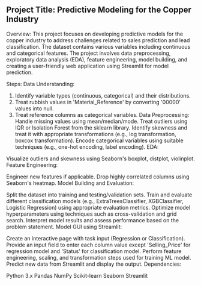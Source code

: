 ## Project Title: Predictive Modeling for the Copper Industry

Overview:
This project focuses on developing predictive models for the copper industry to address challenges related to sales prediction and lead classification. The dataset contains various variables including continuous and categorical features. The project involves data preprocessing, exploratory data analysis (EDA), feature engineering, model building, and creating a user-friendly web application using Streamlit for model prediction.

Steps:
  Data Understanding:
  1. Identify variable types (continuous, categorical) and their distributions.
  2. Treat rubbish values in 'Material_Reference' by converting '00000' values into null.
  3. Treat reference columns as categorical variables.
Data Preprocessing:
Handle missing values using mean/median/mode.
Treat outliers using IQR or Isolation Forest from the sklearn library.
Identify skewness and treat it with appropriate transformations (e.g., log transformation, boxcox transformation).
Encode categorical variables using suitable techniques (e.g., one-hot encoding, label encoding).
EDA:

Visualize outliers and skewness using Seaborn's boxplot, distplot, violinplot.
Feature Engineering:

Engineer new features if applicable.
Drop highly correlated columns using Seaborn's heatmap.
Model Building and Evaluation:

Split the dataset into training and testing/validation sets.
Train and evaluate different classification models (e.g., ExtraTreesClassifier, XGBClassifier, Logistic Regression) using appropriate evaluation metrics.
Optimize model hyperparameters using techniques such as cross-validation and grid search.
Interpret model results and assess performance based on the problem statement.
Model GUI using Streamlit:

Create an interactive page with task input (Regression or Classification).
Provide an input field to enter each column value except 'Selling_Price' for regression model and 'Status' for classification model.
Perform feature engineering, scaling, and transformation steps used for training ML model.
Predict new data from Streamlit and display the output.
Dependencies:

Python 3.x
Pandas
NumPy
Scikit-learn
Seaborn
Streamlit
